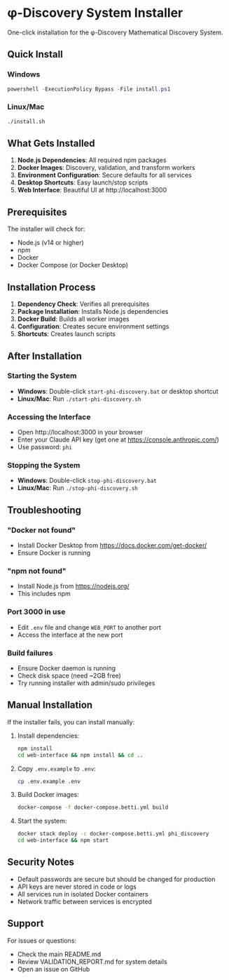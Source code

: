 # φ-Discovery System Installer

One-click installation for the φ-Discovery Mathematical Discovery System.

## Quick Install

### Windows
```powershell
powershell -ExecutionPolicy Bypass -File install.ps1
```

### Linux/Mac
```bash
./install.sh
```

## What Gets Installed

1. **Node.js Dependencies**: All required npm packages
2. **Docker Images**: Discovery, validation, and transform workers
3. **Environment Configuration**: Secure defaults for all services
4. **Desktop Shortcuts**: Easy launch/stop scripts
5. **Web Interface**: Beautiful UI at http://localhost:3000

## Prerequisites

The installer will check for:
- Node.js (v14 or higher)
- npm
- Docker
- Docker Compose (or Docker Desktop)

## Installation Process

1. **Dependency Check**: Verifies all prerequisites
2. **Package Installation**: Installs Node.js dependencies
3. **Docker Build**: Builds all worker images
4. **Configuration**: Creates secure environment settings
5. **Shortcuts**: Creates launch scripts

## After Installation

### Starting the System
- **Windows**: Double-click `start-phi-discovery.bat` or desktop shortcut
- **Linux/Mac**: Run `./start-phi-discovery.sh`

### Accessing the Interface
- Open http://localhost:3000 in your browser
- Enter your Claude API key (get one at https://console.anthropic.com/)
- Use password: `phi`

### Stopping the System
- **Windows**: Double-click `stop-phi-discovery.bat`
- **Linux/Mac**: Run `./stop-phi-discovery.sh`

## Troubleshooting

### "Docker not found"
- Install Docker Desktop from https://docs.docker.com/get-docker/
- Ensure Docker is running

### "npm not found"
- Install Node.js from https://nodejs.org/
- This includes npm

### Port 3000 in use
- Edit `.env` file and change `WEB_PORT` to another port
- Access the interface at the new port

### Build failures
- Ensure Docker daemon is running
- Check disk space (need ~2GB free)
- Try running installer with admin/sudo privileges

## Manual Installation

If the installer fails, you can install manually:

1. Install dependencies:
   ```bash
   npm install
   cd web-interface && npm install && cd ..
   ```

2. Copy `.env.example` to `.env`:
   ```bash
   cp .env.example .env
   ```

3. Build Docker images:
   ```bash
   docker-compose -f docker-compose.betti.yml build
   ```

4. Start the system:
   ```bash
   docker stack deploy -c docker-compose.betti.yml phi_discovery
   cd web-interface && npm start
   ```

## Security Notes

- Default passwords are secure but should be changed for production
- API keys are never stored in code or logs
- All services run in isolated Docker containers
- Network traffic between services is encrypted

## Support

For issues or questions:
- Check the main README.md
- Review VALIDATION_REPORT.md for system details
- Open an issue on GitHub
